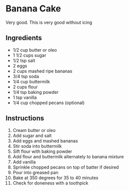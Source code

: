 # Banana Cake

Very good. This is very good without icing

## Ingredients

- 1/2 cup butter or oleo
- 1 1/2 cups sugar
- 1/2 tsp salt
- 2 eggs
- 2 cups mashed ripe bananas
- 3/4 tsp soda
- 1/4 cup buttermilk
- 2 cups flour
- 1/4 tsp baking powder
- 1 tsp vanilla
- 1/4 cup chopped pecans (optional)

## Instructions

1. Cream butter or oleo
2. Add sugar and salt
3. Add eggs and mashed bananas
4. Stir soda into buttermilk
5. Sift flour with baking powder
6. Add flour and buttermilk alternately to banana mixture
7. Add vanilla
8. Sprinkle chopped pecans on top of batter if desired
9. Pour into greased pan
10. Bake at 350 degrees for 35 to 40 minutes
11. Check for doneness with a toothpick
